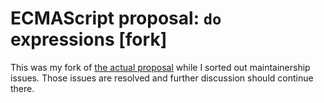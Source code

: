 # ECMAScript proposal: `do` expressions [fork]

This was my fork of [the actual proposal](https://github.com/tc39/proposal-do-expressions) while I sorted out maintainership issues. Those issues are resolved and further discussion should continue there.
